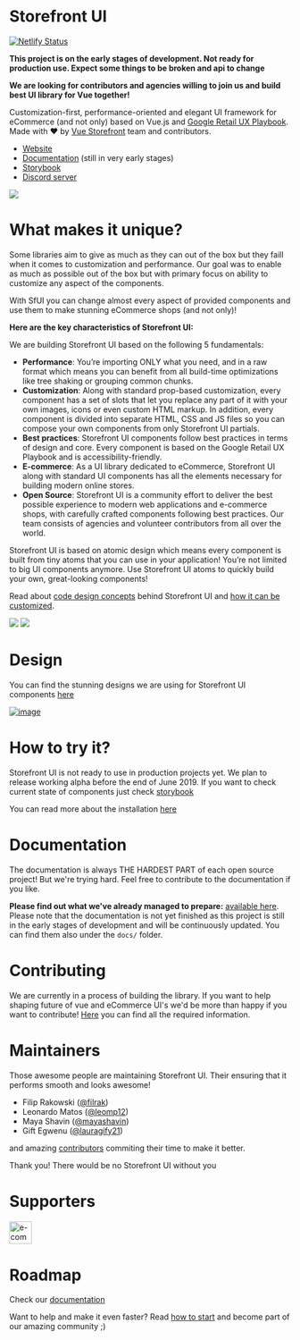 # Storefront UI

[![Netlify Status](https://api.netlify.com/api/v1/badges/8371333f-ef98-4d04-bcc4-9f4771d11430/deploy-status)](https://app.netlify.com/sites/storefrontui-storybook/deploys)

**This project is on the early stages of development. Not ready for production use. Expect some things to be broken and api to change**

**We are looking for contributors and agencies willing to join us and build best UI library for Vue together!**

Customization-first, performance-oriented and elegant UI framework for eCommerce (and not only) based on Vue.js and [Google Retail UX Playbook](https://services.google.com/fh/files/events/pdf_retail_ux_playbook.pdf). Made with ❤️ by [Vue Storefront](https://github.com/DivanteLtd/vue-storefront) team and contributors.

- [Website](http://storefrontui.io/)
- [Documentation](http://docs.storefrontui.io/) (still in very early stages)
- [Storybook](http://storybook.storefrontui.io/)
- [Discord server](https://discord.gg/GS8hqFS)


![](https://i.ibb.co/7ScVptN/123.png)

# What makes it unique?

Some libraries aim to give as much as they can out of the box but they faill when it comes to customization and performance. Our goal was to enable as much as possible out of the box but with primary focus on ability to customize any aspect of the components.

With SfUI you can change almost every aspect of provided components and use them to make stunning eCommerce shops (and not only)!


**Here are the key characteristics of Storefront UI:**

We are building Storefront UI based on the following 5 fundamentals:

- **Performance**: You’re importing ONLY what you need, and in a raw format which means you can benefit from all build-time optimizations like tree shaking or grouping common chunks.
- **Customization**: Along with standard prop-based customization, every component has a set of slots that let you replace any part of it with your own images, icons or even custom HTML markup. In addition, every component is divided into separate HTML, CSS and JS files so you can compose your own components from only Storefront UI partials.
- **Best practices**: Storefront UI components follow best practices in terms of design and core. Every component is based on the Google Retail UX Playbook and is accessibility-friendly.
- **E-commerce**: As a UI library dedicated to eCommerce, Storefront UI along with standard UI components has all the elements necessary for building modern online stores.
- **Open Source**: Storefront UI is a community effort to deliver the best possible experience to modern web applications and e-commerce shops, with carefully crafted components following best practices. Our team consists of agencies and volunteer contributors from all over the world.

Storefront UI is based on atomic design which means every component is built from tiny atoms that you can use in your application! You’re not limited to big UI components anymore. Use Storefront UI atoms to quickly build your own, great-looking components!


Read about [code design concepts](https://github.com/DivanteLtd/storefront-ui/blob/master/CONTRIBUTING.md) behind Storefront UI and [how it can be customized](./docs/customization.md).

![](https://i.ibb.co/7SKbz5K/123457.png)
![](https://i.ibb.co/VHTcyrw/1234.png)

# Design

You can find the stunning designs we are using for Storefront UI components [here](https://www.figma.com/file/hrwE3VsMBHgdJoS86rVr4W/Desktop-%26-Mobile-Vue-Storefront?node-id=99%3A0)

[![image](https://user-images.githubusercontent.com/15185752/58185795-06b51900-7cb4-11e9-883f-2571cace575c.png)
](https://www.youtube.com/watch?v=8FO6tm9rEdo&feature=youtu.be)


# How to try it?

Storefront UI is not ready to use in production projects yet. We plan to release working alpha before the end of June 2019.
If you want to check current state of components just check [storybook](https://storybook.storefrontui.io/)

You can read more about the installation [here](https://docs.storefrontui.io/introduction.html#how-to-test-storefrontui)


# Documentation

The documentation is always THE HARDEST PART of each open source project! But we're trying hard. Feel free to contribute to the documentation if you like.

**Please find out what we've already managed to prepare:** [available here](https://docs.storefrontui.io/). Please note that the documentation is not yet finished as this project is still in the early stages of development and will be continuously updated. You can find them also under the `docs/` folder.


# Contributing

We are currently in a process of building the library. If you want to help shaping future of vue and eCommerce UI's we'd be more than happy if you want to contribute! [Here](https://github.com/DivanteLtd/storefront-ui/blob/master/CONTRIBUTING.md) you can find all the required information.

# Maintainers

Those awesome people are maintaining Storefront UI. Their ensuring that it performs smooth and looks awesome!

- Filip Rakowski ([@filrak](https://github.com/filrak))
- Leonardo Matos ([@leomp12](https://github.com/leomp12))
- Maya Shavin ([@mayashavin](https://github.com/mayashavin))
- Gift Egwenu ([@lauragify21](https://github.com/lauragift21))

and amazing [contributors](https://github.com/DivanteLtd/storefront-ui/graphs/contributors) commiting their time to make it better.

Thank you! There would be no Storefront UI without you

# Supporters
<a href="https://developers.e-com.plus/"><img src="https://developers.e-com.plus/src/assets/img/logo-dark.png" alt="e-com club" height="40px"></a>

# Roadmap

Check our [documentation](https://docs.storefrontui.io/introduction.html)

Want to help and make it even faster? Read [how to start](https://github.com/DivanteLtd/storefront-ui/blob/master/CONTRIBUTING.md) and become part of our amazing community ;)

